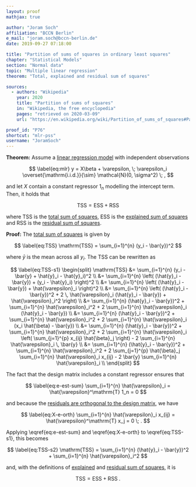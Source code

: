 ```yaml
---
layout: proof
mathjax: true

author: "Joram Soch"
affiliation: "BCCN Berlin"
e_mail: "joram.soch@bccn-berlin.de"
date: 2019-09-27 07:18:00

title: "Partition of sums of squares in ordinary least squares"
chapter: "Statistical Models"
section: "Normal data"
topic: "Multiple linear regression"
theorem: "Total, explained and residual sum of squares"

sources:
  - authors: "Wikipedia"
    year: 2020
    title: "Partition of sums of squares"
    in: "Wikipedia, the free encyclopedia"
    pages: "retrieved on 2020-03-09"
    url: "https://en.wikipedia.org/wiki/Partition_of_sums_of_squares#Partitioning_the_sum_of_squares_in_linear_regression"

proof_id: "P76"
shortcut: "mlr-pss"
username: "JoramSoch"
---
```



**Theorem:** Assume a [linear regression model](/D/mlr) with independent observations

$$ \label{eq:mlr}
y = X\beta + \varepsilon, \; \varepsilon_i \overset{\mathrm{i.i.d.}}{\sim} \mathcal{N}(0, \sigma^2) \; ,
$$

and let $X$ contain a constant regressor $1_n$ modelling the intercept term. Then, it holds that

$$ \label{eq:pss}
\mathrm{TSS} = \mathrm{ESS} + \mathrm{RSS}
$$

where $\mathrm{TSS}$ is the [total sum of squares](/D/tss), $\mathrm{ESS}$ is the [explained sum of squares](/D/ess) and $\mathrm{RSS}$ is the [residual sum of squares](/D/rss).


**Proof:** The [total sum of squares](/D/tss) is given by

$$ \label{eq:TSS}
\mathrm{TSS} = \sum_{i=1}^{n} (y_i - \bar{y})^2
$$

where $\bar{y}$ is the mean across all $y_i$. The $\mathrm{TSS}$ can be rewritten as

$$ \label{eq:TSS-s1}
\begin{split}
\mathrm{TSS} &= \sum_{i=1}^{n} (y_i - \bar{y} + \hat{y}_i - \hat{y}_i)^2 \\
&= \sum_{i=1}^{n} \left( (\hat{y}_i - \bar{y}) + (y_i - \hat{y}_i) \right)^2 \\
&= \sum_{i=1}^{n} \left( (\hat{y}_i - \bar{y}) + \hat{\varepsilon}_i \right)^2 \\
&= \sum_{i=1}^{n} \left( (\hat{y}_i - \bar{y})^2 + 2 \, \hat{\varepsilon}_i (\hat{y}_i - \bar{y}) + \hat{\varepsilon}_i^2 \right) \\
&= \sum_{i=1}^{n} (\hat{y}_i - \bar{y})^2 + \sum_{i=1}^{n} \hat{\varepsilon}_i^2 + 2 \sum_{i=1}^{n} \hat{\varepsilon}_i (\hat{y}_i - \bar{y}) \\
&= \sum_{i=1}^{n} (\hat{y}_i - \bar{y})^2 + \sum_{i=1}^{n} \hat{\varepsilon}_i^2 + 2 \sum_{i=1}^{n} \hat{\varepsilon}_i (x_i \hat{\beta} - \bar{y}) \\
&= \sum_{i=1}^{n} (\hat{y}_i - \bar{y})^2 + \sum_{i=1}^{n} \hat{\varepsilon}_i^2 + 2 \sum_{i=1}^{n} \hat{\varepsilon}_i \left( \sum_{j=1}^{p} x_{ij} \hat{\beta}_j \right) - 2 \sum_{i=1}^{n} \hat{\varepsilon}_i \, \bar{y} \\
&= \sum_{i=1}^{n} (\hat{y}_i - \bar{y})^2 + \sum_{i=1}^{n} \hat{\varepsilon}_i^2 + 2 \sum_{j=1}^{p} \hat{\beta}_j \sum_{i=1}^{n} \hat{\varepsilon}_i x_{ij} - 2 \bar{y} \sum_{i=1}^{n} \hat{\varepsilon}_i \\
\end{split}
$$

The fact that the design matrix includes a constant regressor ensures that

$$ \label{eq:e-est-sum}
\sum_{i=1}^{n} \hat{\varepsilon}_i = \hat{\varepsilon}^\mathrm{T} 1_n = 0
$$

and because the [residuals are orthogonal to the design matrix](/P/mlr-ols), we have

$$ \label{eq:X-e-orth}
\sum_{i=1}^{n} \hat{\varepsilon}_i x_{ij} = \hat{\varepsilon}^\mathrm{T} x_j = 0 \; .
$$

Applying \eqref{eq:e-est-sum} and \eqref{eq:X-e-orth} to \eqref{eq:TSS-s1}, this becomes

$$ \label{eq:TSS-s2}
\mathrm{TSS} = \sum_{i=1}^{n} (\hat{y}_i - \bar{y})^2 + \sum_{i=1}^{n} \hat{\varepsilon}_i^2
$$

and, with the definitions of [explained](/D/ess) and [residual sum of squares](/D/rss), it is

$$ \label{eq:TSS-s3}
\mathrm{TSS} = \mathrm{ESS} + \mathrm{RSS} \; .
$$